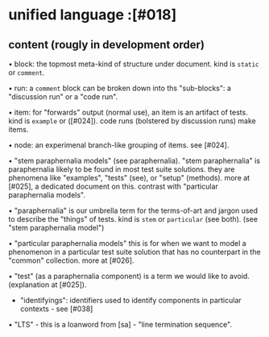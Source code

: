 # unified language :[#018]

## content (rougly in development order)

  • block: the topmost meta-kind of structure under document.
    kind is `static` or `comment`.

  • run: a `comment` block can be broken down into ths "sub-blocks":
    a "discussion run" or a "code run".

  • item: for "forwards" output (normal use), an item is an artifact
    of tests. kind is `example` or ([#024]). code runs (bolstered
    by discussion runs) make items.

  • node: an experimenal branch-like grouping of items. see [#024].

  • "stem paraphernalia models" (see paraphernalia).
    "stem paraphernalia" is paraphernalia likely to be found in most test
    suite solutions. they are phenomena like "examples", "tests" (see), or
    "setup" (methods). more at [#025], a dedicated document on this.
    contrast with "particular paraphernalia models".

  • "paraphernalia" is our umbrella term for the terms-of-art and jargon
    used to describe the "things" of tests.
    kind is `stem` or `particular` (see both).
    (see "stem paraphernalia model")

  • "particular paraphernalia models" this is for when we want to model
    a phenomenon in a particular test suite solution that has
    no counterpart in the "common" collection. more at [#026].

  • "test" (as a paraphernalia component) is a term we would like to
    avoid. (explanation at [#025]).

  - "identifyings": identifiers used to identify components in
    particular contexts - see [#038]

  • "LTS" - this is a loanword from [sa] - "line termination sequence".
